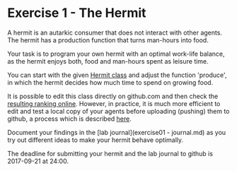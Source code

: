 # Exercise 1 - The Hermit

A hermit is an autarkic consumer that does not interact with other agents. The hermit has a production function that turns man-hours into food.

Your task is to program your own hermit with an optimal work-life balance, as the hermit enjoys both, food and man-hours spent as leisure time.

You can start with the given [Hermit class](../src/com/agentecon/exercise1/Hermit.java) and adjust the function 'produce', in which the hermit decides how much time to spend on growing food.

It is possible to edit this class directly on github.com and then check the [resulting ranking online](http://meissereconomics.com/vis/simulation?sim=ex1-hermit). However, in practice, it is much more efficient to edit and test a local copy of your agents before uploading (pushing) them to github, a process which is described [here](http://meissereconomics.com/course/setup).

Document your findings in the [lab journal](exercise01 - journal.md) as you try out different ideas to make your hermit behave optimally.

The deadline for submitting your hermit and the lab journal to github is 2017-09-21 at 24:00.
